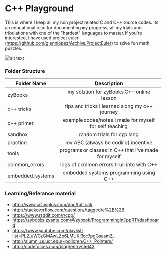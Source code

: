 <!-- https://github.com/adam-p/markdown-here/wiki/Markdown-Cheatsheet -->

C++ Playground
=================
This is where I keep all my non project related C and C++ source codes. Its an educational repo for documenting my progress; all my trials and tribulations with one of the "hardest" languages to master. If you're interested, I have used project euler (https://github.com/glennlopez/Archive.ProjectEuler) to solve fun math puzzles.

![alt text](https://s-media-cache-ak0.pinimg.com/736x/a6/64/bf/a664bfae939ac4da62d6783442e560ee.jpg "C++ Logo")

### Folder Structure

| Folder Name        | Description           |
| ------------- |:--------------------:|
| zyBooks     | my solution for zyBooks C++ online lesson |
| c++ tricks    | tips and tricks I learned along my c++ journey |
| c++ primer      | example codes/notes I made for myself for self teaching|
| sandbox      | random trials for cpp lang |  
| practice      | my ABC (always be coding) incentive |
| tools      | programs or classes in C++ that i've made for myself |
| common_errors      | logs of common errors I run into with C++ |
| embedded_systems     | embedded systems programming using C++ |

### Learning/Referance material
* http://www.cplusplus.com/doc/tutorial/
* http://stackoverflow.com/questions/tagged/c%2B%2B
* https://www.reddit.com/r/cpp/
* https://zybooks.zyante.com/#/zybook/ProgrammingInCppR11/dashboard
* https://www.youtube.com/playlist?list=PL2_aWCzGMAwLZp6LMUKI3cc7pgGsasm2_
* http://alumni.cs.ucr.edu/~pdiloren/C++_Pointers/
* http://codeforces.com/blog/entry/15643
